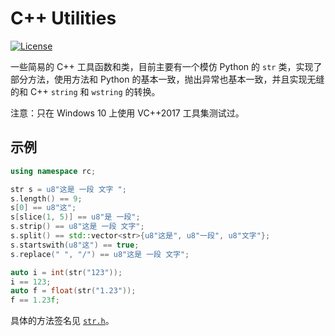 # C++ Utilities

[![License](https://img.shields.io/badge/license-MIT%20License-blue.svg)](LICENSE)

一些简易的 C++ 工具函数和类，目前主要有一个模仿 Python 的 `str` 类，实现了部分方法，使用方法和 Python 的基本一致，抛出异常也基本一致，并且实现无缝的和 C++ `string` 和 `wstring` 的转换。

注意：只在 Windows 10 上使用 VC++2017 工具集测试过。

## 示例

```cpp
using namespace rc;

str s = u8"这是 一段 文字 ";
s.length() == 9;
s[0] == u8"这";
s[slice(1, 5)] == u8"是 一段";
s.strip() == u8"这是 一段 文字";
s.split() == std::vector<str>{u8"这是", u8"一段", u8"文字"};
s.startswith(u8"这") == true;
s.replace(" ", "/") == u8"这是 一段 文字";

auto i = int(str("123"));
i == 123;
auto f = float(str("1.23"));
f == 1.23f;
```

具体的方法签名见 [`str.h`](cpputils/include/str.h)。

